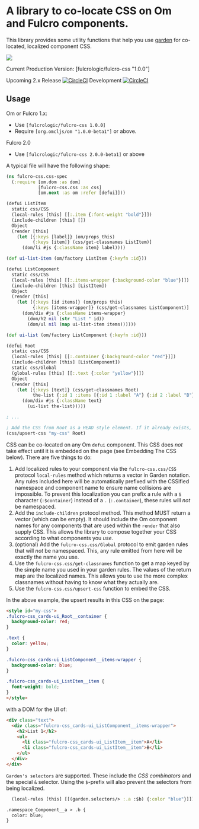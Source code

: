 # A library to co-locate CSS on Om and Fulcro components.

This library provides some utility functions that help you use 
[garden](https://github.com/noprompt/garden) for co-located, localized
component CSS. 

<a href="https://clojars.org/fulcrologic/fulcro-css">
<img src="https://clojars.org/fulcrologic/fulcro-css/latest-version.svg">
</a>

Current Production Version: \[fulcrologic/fulcro-css "1.0.0"]

Upcoming 2.x Release [![CircleCI](https://circleci.com/gh/fulcrologic/fulcro-css/tree/master.svg?style=svg)](https://circleci.com/gh/fulcrologic/fulcro-css/tree/master)
Development [![CircleCI](https://circleci.com/gh/fulcrologic/fulcro-css/tree/develop.svg?style=svg)](https://circleci.com/gh/fulcrologic/fulcro-css/tree/develop)

## Usage

Om or Fulcro 1.x:

- Use `[fulcrologic/fulcro-css 1.0.0]`
- Require `[org.omcljs/om "1.0.0-beta1"]` or above.

Fulcro 2.0

- Use `[fulcrologic/fulcro-css 2.0.0-beta1]` or above

A typical file will have the following shape:

```clj
(ns fulcro-css.css-spec
  (:require [om.dom :as dom]
            [fulcro-css.css :as css]
            [om.next :as om :refer [defui]]))

(defui ListItem
  static css/CSS
  (local-rules [this] [[:.item {:font-weight "bold"}]])
  (include-children [this] [])
  Object
  (render [this]
    (let [{:keys [label]} (om/props this)
          {:keys [item]} (css/get-classnames ListItem)]
      (dom/li #js {:className item} label))))

(def ui-list-item (om/factory ListItem {:keyfn :id}))

(defui ListComponent
  static css/CSS
  (local-rules [this] [[:.items-wrapper {:background-color "blue"}]])
  (include-children [this] [ListItem])
  Object
  (render [this]
    (let [{:keys [id items]} (om/props this)
          {:keys [items-wrapper]} (css/get-classnames ListComponent)]
      (dom/div #js {:className items-wrapper}
        (dom/h2 nil (str "List " id))
        (dom/ul nil (map ui-list-item items))))))

(def ui-list (om/factory ListComponent {:keyfn :id}))

(defui Root
  static css/CSS
  (local-rules [this] [[:.container {:background-color "red"}]])
  (include-children [this] [ListComponent])
  static css/Global
  (global-rules [this] [[:.text {:color "yellow"}]])
  Object
  (render [this]
    (let [{:keys [text]} (css/get-classnames Root)
          the-list {:id 1 :items [{:id 1 :label "A"} {:id 2 :label "B"}]}]
      (dom/div #js {:className text}
        (ui-list the-list)))))

; ...

; Add the CSS from Root as a HEAD style element. If it already exists, replace it.
(css/upsert-css "my-css" Root)
```

CSS can be co-located on any Om `defui` component. This CSS does *not* take effect until it is embedded on the page 
(see Embedding The CSS below). There are five things to do:
 
1. Add localized rules to your component via the `fulcro-css.css/CSS` protocol `local-rules` method which returns 
 a vector in Garden notation. Any rules included here will be automatically prefixed with the CSSified namespace 
 and component name to ensure name collisions are impossible. To prevent this localization you can prefix a rule with a `$`  character (`:$container`) instead of a `.` (`:.container`), these rules will *not* be namespaced.
2. Add the `include-children` protocol method. This method MUST return a vector (which can be empty). It should
include the Om component names for any components that are used within the `render` that also supply CSS. This
allows the library to compose together your CSS according to what components you *use*.
3. (optional) Add the `fulcro-css.css/Global` protocol to emit garden rules that will *not* be namespaced. This, any
rule emitted from here will be exactly the name you use.
4. Use the `fulcro-css.css/get-classnames` function to get a map keyed by the simple name you used in your garden rules. 
 The values of the return map are the localized names. This allows you to use the more complex classnames without having to know what
they actually are.
5. Use the `fulcro-css.css/upsert-css` function to embed the CSS.

In the above example, the upsert results in this CSS on the page:

```html
<style id="my-css">
.fulcro-css_cards-ui_Root__container {
  background-color: red;
}

.text {
  color: yellow;
}

.fulcro-css_cards-ui_ListComponent__items-wrapper {
  background-color: blue;
}

.fulcro-css_cards-ui_ListItem__item {
  font-weight: bold;
}
</style>
```

with a DOM for the UI of:

```html
<div class="text">
  <div class="fulcro-css_cards-ui_ListComponent__items-wrapper">
    <h2>List 1</h2>
    <ul>
      <li class="fulcro-css_cards-ui_ListItem__item">A</li>
      <li class="fulcro-css_cards-ui_ListItem__item">B</li>
    </ul>
  </div>
</div>
```

``Garden's selectors`` are supported. These include the *CSS combinators* and the special `&` selector. Using the `$`-prefix will also prevent the selectors from being localized.

```clj
  (local-rules [this] [[(garden.selectors/> :.a :$b) {:color "blue"}]])
```

```html
.namespace_Component__a > .b {
  color: blue;
}
```


